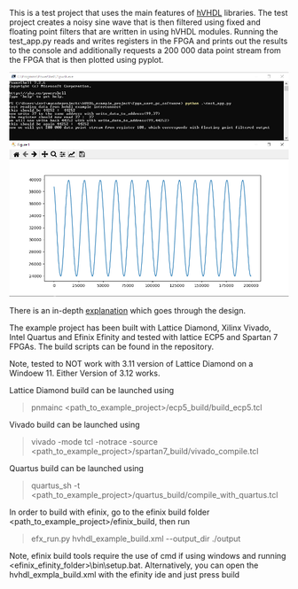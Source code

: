 This is a test project that uses the main features of [hVHDL](https://github.com/hVHDL) libraries. The test project creates a noisy sine wave that is then filtered using fixed and floating point filters that are written in using hVHDL modules. Running the test_app.py reads and writes registers in the FPGA and prints out the results to the console and additionally requests a 200 000 data point stream from the FPGA that is then plotted using pyplot.

<p align="center">
  <img width="550px" src="doc/test_app_run.png"/></a>
</p>

There is an in-depth [explanation](https://hvhdl.readthedocs.io/en/latest/hvhdl_example_project/hvhdl_example_project.html) which goes through the design.

The example project has been built with Lattice Diamond, Xilinx Vivado, Intel Quartus and Efinix Efinity and tested with lattice ECP5 and Spartan 7 FPGAs. The build scripts can be found in the repository.

Note, tested to NOT work with 3.11 version of Lattice Diamond on a Windoew 11. Either Version of 3.12 works.

Lattice Diamond build can be launched using
> pnmainc <path_to_example_project>/ecp5_build/build_ecp5.tcl

Vivado build can be launched using
> vivado -mode tcl -notrace -source <path_to_example_project>/spartan7_build/vivado_compile.tcl

Quartus build can be launched using
> quartus_sh -t <path_to_example_project>/quartus_build/compile_with_quartus.tcl

In order to build with efinix, go to the efinix build folder <path_to_example_project>/efinix_build, then run
> efx_run.py hvhdl_example_build.xml --output_dir ./output

Note, efinix build tools require the use of cmd if using windows and running <efinix_efinity_folder>\bin\setup.bat. Alternatively, you can open the hvhdl_exmpla_build.xml with the efinity ide and just press build
